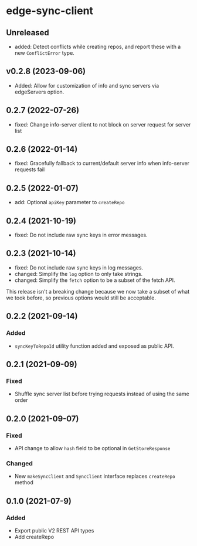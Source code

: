 # edge-sync-client

## Unreleased

- added: Detect conflicts while creating repos, and report these with a new `ConflictError` type.

## v0.2.8 (2023-09-06)

- Added: Allow for customization of info and sync servers via edgeServers option.

## 0.2.7 (2022-07-26)

- fixed: Change info-server client to not block on server request for server list

## 0.2.6 (2022-01-14)

- fixed: Gracefully fallback to current/default server info when info-server requests fail

## 0.2.5 (2022-01-07)

- add: Optional `apiKey` parameter to `createRepo`

## 0.2.4 (2021-10-19)

- fixed: Do not include raw sync keys in error messages.

## 0.2.3 (2021-10-14)

- fixed: Do not include raw sync keys in log messages.
- changed: Simplify the `log` option to only take strings.
- changed: Simplify the `fetch` option to be a subset of the fetch API.

This release isn't a breaking change because we now take a subset of what we took before, so previous options would still be acceptable.

## 0.2.2 (2021-09-14)

### Added

- `syncKeyToRepoId` utility function added and exposed as public API.

## 0.2.1 (2021-09-09)

### Fixed

- Shuffle sync server list before trying requests instead of using the same order

## 0.2.0 (2021-09-07)

### Fixed

- API change to allow `hash` field to be optional in `GetStoreResponse`

### Changed

- New `makeSyncClient` and `SyncClient` interface replaces `createRepo` method

## 0.1.0 (2021-07-9)

### Added

- Export public V2 REST API types
- Add createRepo
